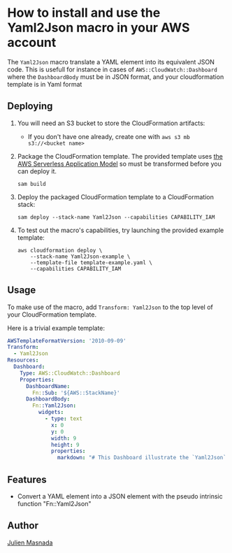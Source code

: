 # How to install and use the Yaml2Json macro in your AWS account

The `Yaml2Json` macro translate a YAML element into its equivalent JSON code.
This is usefull for instance in cases of `AWS::CloudWatch::Dashboard` where the `DashboardBody` must be in JSON format, and your cloudformation template is in Yaml format

## Deploying

1. You will need an S3 bucket to store the CloudFormation artifacts:
    * If you don't have one already, create one with `aws s3 mb s3://<bucket name>`

2. Package the CloudFormation template. The provided template uses [the AWS Serverless Application Model](https://aws.amazon.com/about-aws/whats-new/2016/11/introducing-the-aws-serverless-application-model/) so must be transformed before you can deploy it.

    ```shell
    sam build
    ```

3. Deploy the packaged CloudFormation template to a CloudFormation stack:

    ```shell
    sam deploy --stack-name Yaml2Json --capabilities CAPABILITY_IAM
    ```

4. To test out the macro's capabilities, try launching the provided example template:

    ```shell
    aws cloudformation deploy \
        --stack-name Yaml2Json-example \
        --template-file template-example.yaml \
        --capabilities CAPABILITY_IAM
    ```

## Usage

To make use of the macro, add `Transform: Yaml2Json` to the top level of your CloudFormation template.

Here is a trivial example template:

```yaml
AWSTemplateFormatVersion: '2010-09-09'
Transform: 
  - Yaml2Json
Resources:
  Dashboard: 
    Type: AWS::CloudWatch::Dashboard
    Properties:
      DashboardName: 
        Fn::Sub: '${AWS::StackName}'
      DashboardBody: 
        Fn::Yaml2Json:
          widgets:
            - type: text
              x: 0
              y: 0
              width: 9
              height: 9
              properties:
                markdown: "# This Dashboard illustrate the `Yaml2Json` Macro\n"
```

## Features

* Convert a YAML element into a JSON element with the pseudo intrinsic function "Fn::Yaml2Json"

## Author

[Julien Masnada](https://www.linkedin.com/in/julienmasnada)  

